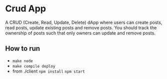 # Crud App

A CRUD (Create, Read, Update, Delete) dApp where users can create posts, read posts, update existing posts and remove posts. You should track the ownership of posts such that only owners can update and remove posts.

## How to run
- `make node`
- `make compile deploy`
- from ./client `npm install` `npm start`